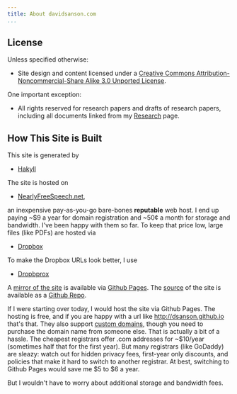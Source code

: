 ```yaml
---
title: About davidsanson.com
...
```


License
-------

Unless specified otherwise:

-   Site design and content licensed under a [Creative Commons
    Attribution-Noncommercial-Share Alike 3.0 Unported License][].

One important exception:

-   All rights reserved for research papers and drafts of research
    papers, including all documents linked from my [Research][] page.

How This Site is Built
----------------------

This site is generated by

-   [Hakyll][]

The site is hosted on

-   [NearlyFreeSpeech.net][],

an inexpensive pay-as-you-go bare-bones **reputable** web host. I end up
paying \~\$9 a year for domain registration and \~50¢ a month for
storage and bandwidth. I've been happy with them so far. To keep that
price low, large files (like PDFs) are hosted via

-   [Dropbox][]

To make the Dropbox URLs look better, I use

-   [Dropbprox][]

A [mirror of the site][] is available via [Github Pages][]. The
[source][] of the site is available as a [Github Repo][].

If I were starting over today, I would host the site via Github Pages. 
The hosting is free, and if you are happy with a url like
<http://dsanson.github.io> that's that. They also support [custom
domains][], though you need to purchase the domain name from someone
else. That is actually a bit of a hassle. The cheapest registrars offer
.com addresses for \~\$10/year (sometimes half that for the first year).
But many registrars (like GoDaddy) are sleazy: watch out for hidden
privacy fees, first-year only discounts, and policies that make it hard
to switch to another registrar. At best, switching to Github Pages would
save me \$5 to \$6 a year.

But I wouldn't have to worry about additional storage and
bandwidth fees.

  [Creative Commons Attribution-Noncommercial-Share Alike 3.0 Unported
  License]: http://creativecommons.org/licenses/by-nc-sa/3.0/ "License"
  [Research]: /research "Research"
  [Hakyll]: http://jaspervdj.be/hakyll
  [NearlyFreeSpeech.net]: https://www.nearlyfreespeech.net/
  [Dropbox]: http://www.dropbox.com/
  [Dropbprox]: http://code.google.com/p/dropbprox/
  [mirror of the site]: http://dsanson.github.io
  [Github Pages]: http://pages.github.com/
  [source]: http://github.com/dsanson/davidsanson.com
  [Github Repo]: http://github.com/dsanson/davidsanson.com
  [custom domains]: http://pages.github.com/#custom_domains

